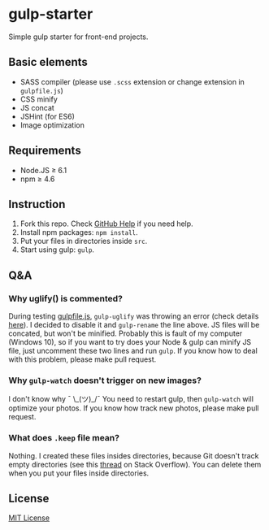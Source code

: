 # gulp-starter
Simple gulp starter for front-end projects.

## Basic elements

- SASS compiler (please use `.scss` extension or change extension in `gulpfile.js`)
- CSS minify
- JS concat
- JSHint (for ES6)
- Image optimization

## Requirements

- Node.JS &ge; 6.1
- npm &ge; 4.6

## Instruction
1. Fork this repo. Check [GitHub Help](https://help.github.com/articles/fork-a-repo/) if you need help.
2. Install npm packages: `npm install`.
3. Put your files in directories inside `src`.
4. Start using gulp: `gulp`.

## Q&A

### Why uglify() is commented?
During testing [gulpfile.js](gulpfile.js), `gulp-uglify` was throwing an error (check details [here](https://gist.github.com/WojtekWernicki/5bb1a1722ad94ff7c2cbd1f32169188d)). I decided to disable it and `gulp-rename` the line above. JS files will be concated, but won't be minified. Probably this is fault of my computer (Windows 10), so if you want to try does your Node & gulp can minify JS file, just uncomment these two lines and run `gulp`. If you know how to deal with this problem, please make pull request.

### Why `gulp-watch` doesn't trigger on new images?

I don't know why ¯ \\\_(ツ)_/¯ You need to restart gulp, then `gulp-watch` will optimize your photos. If you know how track new photos, please make pull request.

### What does `.keep` file mean?

Nothing. I created these files insides directories, because Git doesn't track empty directories (see this [thread](http://stackoverflow.com/questions/115983/how-can-i-add-an-empty-directory-to-a-git-repository) on Stack Overflow). You can delete them when you put your files inside directories.

## License

[MIT License](LICENSE)